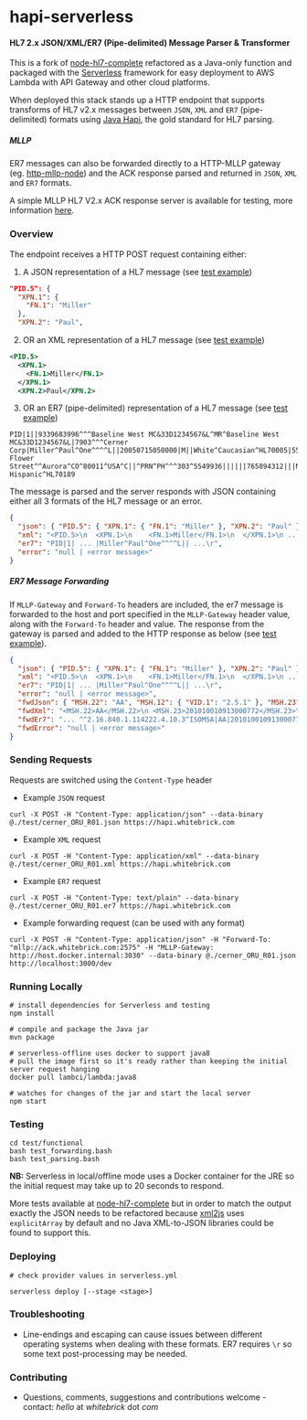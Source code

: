 # hapi-serverless

#### HL7 2.x JSON/XML/ER7 (Pipe-delimited) Message Parser & Transformer

This is a fork of [node-hl7-complete](https://github.com/MatthewVita/node-hl7-complete) refactored as a Java-only function and packaged with the [Serverless](https://github.com/serverless/serverless) framework for easy deployment to AWS Lambda with API Gateway and other cloud platforms.

When deployed this stack stands up a HTTP endpoint that supports transforms of HL7 v2.x messages between `JSON`, `XML` and `ER7` (pipe-delimited) formats using [Java Hapi](https://hapifhir.github.io), the gold standard for HL7 parsing.

##### MLLP

ER7 messages can also be forwarded directly to a HTTP-MLLP gateway (eg. [http-mllp-node](https://github.com/whitebrick/http-mllp-node)) and the ACK response parsed and returned in `JSON`, `XML` and `ER7` formats.

A simple MLLP HL7 V2.x ACK response server is available for testing, more information [here](https://hl7v2-test.whitebrick.com).

### Overview

The endpoint receives a HTTP POST request containing either:

1. A JSON representation of a HL7 message (see [test example](https://github.com/whitebrick/hapi-serverless/blob/main/test/cerner_ORU_R01.json))
```json
"PID.5": {
  "XPN.1": {
    "FN.1": "Miller"
  },
  "XPN.2": "Paul",
```

2. OR an XML representation of a HL7 message (see [test example](https://github.com/whitebrick/hapi-serverless/blob/main/test/cerner_ORU_R01.xml))
```xml
<PID.5>
  <XPN.1>
    <FN.1>Miller</FN.1>
  </XPN.1>
  <XPN.2>Paul</XPN.2>
```
3. OR an ER7 (pipe-delimited) representation of a HL7 message (see [test example](https://github.com/whitebrick/hapi-serverless/blob/main/test/cerner_ORU_R01.er7))
```
PID|1||9339683996^^^Baseline West MC&33D1234567&L^MR^Baseline West MC&33D1234567&L|7903^^^Cerner Corp|Miller^Paul^One^^^^L||20050715050000|M||White^Caucasian^HL70005|555 Flower Street^^Aurora^CO^80011^USA^C||^PRN^PH^^^303^5549936||||||765894312|||N^Non Hispanic^HL70189
```

The message is parsed and the server responds with JSON containing either all 3 formats of the HL7 message or an error.

```json
{
  "json": { "PID.5": { "XPN.1": { "FN.1": "Miller" }, "XPN.2": "Paul" } },
  "xml": "<PID.5>\n  <XPN.1>\n    <FN.1>Miller</FN.1>\n  </XPN.1>\n ...",
  "er7": "PID|1| ... |Miller^Paul^One^^^^L|| ...\r",
  "error": "null | <error message>"
}
```

##### ER7 Message Forwarding

If `MLLP-Gateway` and `Forward-To` headers are included, the er7 message is forwarded to the host and port specified in the `MLLP-Gateway`  header value, along with the `Forward-To` header and value. The response from the gateway is parsed and added to the HTTP response as below (see [test example](https://github.com/whitebrick/hapi-serverless/blob/main/test/cerner_ORU_R01_ACK.json)).

```json
{
  "json": { "PID.5": { "XPN.1": { "FN.1": "Miller" }, "XPN.2": "Paul" } },
  "xml": "<PID.5>\n  <XPN.1>\n    <FN.1>Miller</FN.1>\n  </XPN.1>\n ...",
  "er7": "PID|1| ... |Miller^Paul^One^^^^L|| ...\r",
  "error": "null | <error message>",
  "fwdJson": { "MSH.22": "AA", "MSH.12": { "VID.1": "2.5.1" }, "MSH.23": "20101001091300" },
  "fwdXml": "<MSH.22>AA</MSH.22>\n <MSH.23>201010010913000772</MSH.23>\n </MSH>\n ...",
  "fwdEr7": "... ^^2.16.840.1.114222.4.10.3^ISOMSA|AA|201010010913000772 ...\r",
  "fwdError": "null | <error message>"
}
```

### Sending Requests

Requests are switched using the `Content-Type` header

- Example `JSON` request
```
curl -X POST -H "Content-Type: application/json" --data-binary @./test/cerner_ORU_R01.json https://hapi.whitebrick.com
```
- Example `XML` request
```
curl -X POST -H "Content-Type: application/xml" --data-binary @./test/cerner_ORU_R01.xml https://hapi.whitebrick.com
```
- Example `ER7` request
```
curl -X POST -H "Content-Type: text/plain" --data-binary @./test/cerner_ORU_R01.er7 https://hapi.whitebrick.com
```

- Example forwarding request (can be used with any format)

```
curl -X POST -H "Content-Type: application/json" -H "Forward-To: "mllp://ack.whitebrick.com:2575" -H "MLLP-Gateway: http://host.docker.internal:3030" --data-binary @./cerner_ORU_R01.json http://localhost:3000/dev
```

### Running Locally


```
# install dependencies for Serverless and testing
npm install

# compile and package the Java jar
mvn package

# serverless-offline uses docker to support java8
# pull the image first so it's ready rather than keeping the initial server request hanging
docker pull lambci/lambda:java8

# watches for changes of the jar and start the local server
npm start
```

### Testing

```
cd test/functional
bash test_forwarding.bash
bash test_parsing.bash
```

**NB:** Serverless in local/offline mode uses a Docker container for the JRE so the initial request may take up to 20 seconds to respond.

More tests available at [node-hl7-complete](https://github.com/MatthewVita/node-hl7-complete) but in order to match the output exactly the JSON needs to be refactored because [xml2js](https://github.com/Leonidas-from-XIV/node-xml2js) uses `explicitArray` by default and no Java XML-to-JSON libraries could be found to support this.

### Deploying

```
# check provider values in serverless.yml

serverless deploy [--stage <stage>]
```

### Troubleshooting

- Line-endings and escaping can cause issues between different operating systems when dealing with these formats. ER7 requires  `\r` so some text post-processing may be needed.

### Contributing

- Questions, comments, suggestions and contributions welcome - contact: _hello_ at _whitebrick_ dot _com_


